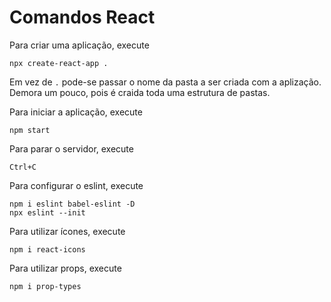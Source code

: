 # Comandos React

Para criar uma aplicação, execute
```
npx create-react-app .
```
Em vez de `.` pode-se passar o nome da pasta a ser criada com a aplização. Demora um pouco, pois é craida toda uma estrutura de pastas.

Para iniciar a aplicação, execute
```
npm start
```
Para parar o servidor, execute
```
Ctrl+C
```

Para configurar o eslint, execute
```
npm i eslint babel-eslint -D
npx eslint --init
```

Para utilizar ícones, execute
```
npm i react-icons
```

Para utilizar props, execute
```
npm i prop-types
```